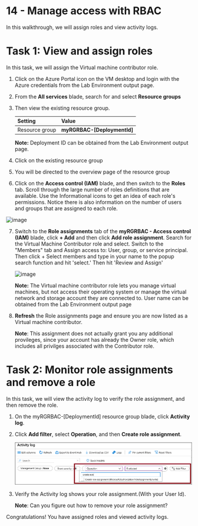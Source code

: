 # 14 - Manage access with RBAC

In this walkthrough, we will assign roles and view activity logs. 

# Task 1: View and assign roles

In this task, we will assign the Virtual machine contributor role. 

1. Click on the Azure Portal icon on the VM desktop and login with the Azure credentials from the Lab Environment output page.

2. From the **All services** blade, search for and select **Resource groups**

3. Then view the existing resource group. 

    | Setting | Value |
    | -- | -- |
    | Resource group | **myRGRBAC-[DeploymentId]** |
    
     **Note:** Deployment ID can be obtained from the Lab Environment output page.
     
4. Click on the existing resource group

5. You will be directed to the overview page of the resource group

6. Click on the **Access control (IAM)** blade, and then switch to the **Roles** tab. Scroll through the large number of roles definitions that are available. Use the Informational icons to get an idea of each role's permissions. Notice there is also information on the number of users and groups that are assigned to each role.

![image](https://user-images.githubusercontent.com/89808319/144266949-f19d91ab-31d6-4c8b-af36-c00035925cf0.png)

 7. Switch to the **Role assignments** tab of the **myRGRBAC - Access control (IAM)** blade, click **+ Add** and then click **Add role assignment**. Search for the Virtual Machine Contributor role and select. Switch to the "Members" tab and Assign access to: User, group, or service principal. Then click + Select members and type in your name to the popup search function and hit 'select.' Then hit 'Review and Assign' 

    ![image](https://user-images.githubusercontent.com/89808319/144266255-3a0f8574-9358-4c21-8f95-3503747e77c8.png)

     **Note:** The Virtual machine contributor role lets you manage virtual machines, but not access their operating system or manage the virtual network and storage account they are connected to. User name can be obtained from the Lab Environment output page


8. **Refresh** the Role assignments page and ensure you are now listed as a Virtual machine contributor. 

    **Note**: This assignment does not actually grant you any additional provileges, since your account has already the Owner role, which includes all privilges associated with the Contributor role.

# Task 2: Monitor role assignments and remove a role

In this task, we will view the activity log to verify the role assignment, and then remove the role. 

1. On the myRGRBAC-[DeploymentId] resource group blade, click **Activity log**.

2. Click **Add filter**, select **Operation**, and then **Create role assignment**.

    ![Screenshot of the Activity log page with configured filter.](../images/1503.png)

3. Verify the Activity log shows your role assignment.(With your User Id). 

    **Note**: Can you figure out how to remove your role assignment?

Congratulations! You have assigned roles and viewed activity logs. 



